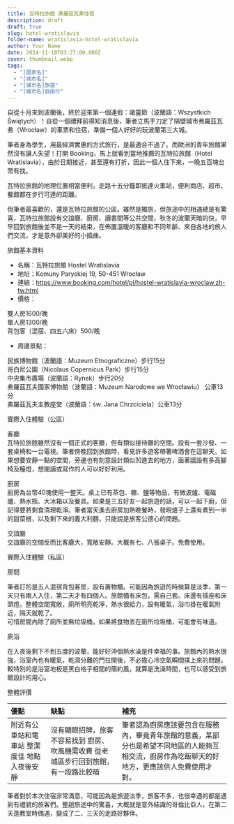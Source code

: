 ```yaml
---
title: 瓦特拉旅館 弗羅茲瓦弗住宿
description: draft
draft: true
slug: hotel-wratislavia
folder-name: wratislavia-hotel-wratislavia
author: Your Name
date: 2024-11-18T03:27:00.000Z
cover: thumbnail.webp
tags:
  - "[國家名]"
  - "[城市名]"
  - "[城市名]旅遊"
  - "[城市名]自由行"
---
```

自從十月來到波蘭後，終於迎來第一個連假：諸靈節（波蘭語：Wszystkich Świętych）！自從一個禮拜前得知消息後，筆者立馬手刀定了隔壁城市弗羅茲瓦弗（Wrocław）的車票和住宿，準備一個人好好的玩波蘭第三大城。

筆者身為學生，用最經濟實惠的方式旅行，是最適合不過了。而歐洲的青年旅館果然沒有讓人失望！打開 Booking，馬上就看到當地推薦的瓦特拉旅館（Hotel Wratislavia），由於日期接近，甚至還有打折，因此一個人住下來，一晚五百塊台幣有找。

瓦特拉旅館的地理位置相當便利，走路十五分鐘即抵達火車站，便利商店、超市、餐館都在步行可達的距離。

但筆者最喜歡的，還是瓦特拉旅館的公區。雖然是獨旅，但旅途中的相遇總是有驚喜，瓦特拉旅館設有交誼廳、廚房、讀書間等公共空間，秋冬的波蘭天暗的快，早早回到旅館後並不是一天的結束，在佈置溫暖的客廳和不同年齡、來自各地的旅人們交流，才是意外卻美好的小插曲。

旅館基本資料

* 名稱：瓦特拉旅館 Hostel Wratislavia  
* 地址：Komuny Paryskiej 19, 50-451 Wrocław  
* 連結：<https://www.booking.com/hotel/pl/hostel-wratislavia-wroclaw.zh-tw.html>  
* 價格：

雙人房1600/晚\
單人房1300/晚\
背包客（混宿、四五六床）500/晚

* 周邊景點：

民族博物館（波蘭語：Muzeum Etnograficzne）步行15分\
哥白尼公園（Nicolaus Copernicus Park）步行15分\
中央集市廣場（波蘭語：Rynek）步行20分\
弗羅茲瓦夫國家博物館（波蘭語：Muzeum Narodowe we Wrocławiu） 公車13分\
弗羅茲瓦夫主教座堂（波蘭語：św. Jana Chrzciciela）公車13分

實際入住體驗（公區）

客廳\
瓦特拉旅館雖然沒有一個正式的客廳，但有類似接待廳的空間。設有一套沙發、一套桌椅和一台電視。筆者傍晚回到旅館時，看見許多遊客帶著啤酒會在這聊天。如果想要安靜一點的空間，旁邊也有刻意設計類似凹進去的地方，面著牆設有多高腳椅及檯燈，想閱讀或寫作的人可以好好利用。

廚房\
廚房為台幣40塊使用一整天。桌上已有茶包、糖、鹽等物品，有微波爐、電磁爐、熱水瓶、大冰箱以及餐具。如果是三五好友一起旅遊的話，可以一起下廚，但記得要將剩食清理乾淨。筆者當天進去廚房加熱晚餐時，發現爐子上還有煮到一半的甜菜根，以及剩下來的義大利麵，只能說是旅客公德心的問題。

交誼廳\
交誼廳的空間反而比客廳大，寬敞安靜。大概有七、八張桌子。免費使用。

實際入住體驗（私區）

房間

筆者訂的是五人混宿背包客房，設有置物櫃。可能因為旅遊的時候算是淡季，第一天只有兩人入住，第二天才有四個人。旅館備有床包，需自己套。床邊有插座和床頭燈。整體空間寬敞，廁所明亮乾淨，熱水很給力，設有暖氣，浴巾掛在暖氣附近，隔天就乾了。\
可惜房間內除了廁所並無垃圾桶，如果將食物丟在廁所垃圾桶，可能會有味道。

廁浴

在入夜後剩下不到五度的波蘭，能好好沖個熱水澡是件幸福的事。旅館內的熱水很強，浴室內也有暖氣，乾濕分離的門拉開後，不必擔心冷空氣瞬間撲上來的問題。\
較特別的是浴室地板是黑白格子相間的簡約風，就算是洗澡時間，也可以感受到旅館設計的用心。

整體評價

| 優點                                         | 缺點                                                         | 補充                                                         |
| :------------------------------------------- | :----------------------------------------------------------- | :----------------------------------------------------------- |
| 附近有公車站和電車站 整潔度佳 地點入夜後安靜 | 沒有顯眼招牌，旅客不容易找到 廚房、吹風機需收費 從老城區步行回到旅館，有一段路比較暗 | 筆者認為廚房應該要包含在服務內，畢竟青年旅館的意義，某部分也是希望不同地區的人能夠互相交流，廚房作為吃飯聊天的好地方，更應該供人免費使用才對。 |

筆者對於本次住宿非常滿意，可能因為是旅遊淡季，旅客不多，也很幸遇的都是遇到有禮貌的旅客們。整趟旅途中的驚喜，大概就是意外結識的哥倫比亞人，在第二天逛教堂時偶遇，變成了二、三天的走路好夥伴。
